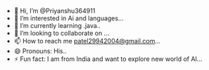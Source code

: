 - 👋 Hi, I’m @Priyanshu364911
- 👀 I’m interested in Ai and languages...
- 🌱 I’m currently learning .java..
- 💞️ I’m looking to collaborate on ...
- 📫 How to reach me patel29942004@gmail.com...
- 😄 Pronouns: His..
- ⚡ Fun fact: I am from India and want to explore new world of AI...

<!---
Priyanshu364911/Priyanshu364911 is a ✨ special ✨ repository because its `README.md` (this file) appears on your GitHub profile.
You can click the Preview link to take a look at your changes.
--->
